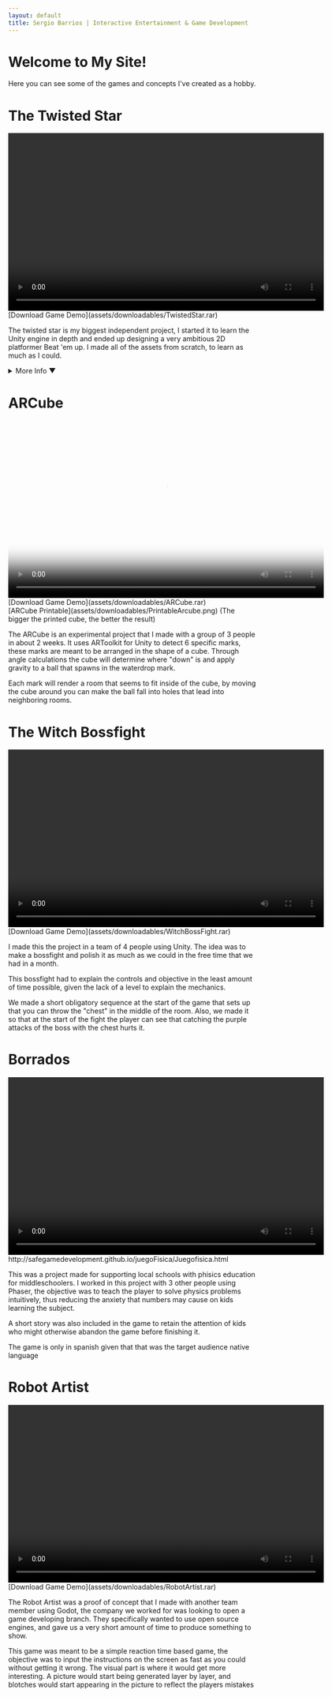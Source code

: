 ```yaml
---
layout: default
title: Sergio Barrios | Interactive Entertainment & Game Development
---
```


# Welcome to My Site!

Here you can see some of the games and concepts I've created as a hobby. 

# The Twisted Star
<video width="640" height="360" controls>
  <source src="/assets/videos/Twisted Star Edited Video.mp4" type="video/mp4">
  Your browser does not support the video tag.
</video>
[Download Game Demo](assets/downloadables/TwistedStar.rar)

The twisted star is my biggest independent project, I started it to learn the Unity engine in depth and ended up designing a very ambitious 2D platformer Beat 'em up.
I made all of the assets from scratch, to learn as much as I could. 
<details>
  <summary>More Info &#x25BC;</summary>
  <h2>Mechanics</h2>

  <p>I implemented basic 2D platformer mechanics to allow the player some sense of familiarity with the controls, jumping, collectibles, a lifebar and different movement methods like dashing and swinging.
But the main mechanic of this game was what i called the "combo system". Normally, a "combo system" is something one would find in a classic Fighting game, where a combo is a link of quick moves that aren't countered in a short amount of time. 
In the case of this project the "combo system" was instead to not repeat the same attack while you have others available to use, time not mattering. </p>

   <p>Every time that you use an attack that you havent used before in this combo, the combo meter is raised by 1, and once you repeat an attack, it becomes 0 again. The combo meter is what defines how much damage you do. 
The idea of this mechanic was to make moves that are wildly different from each other so the player had to think fast to keep good damage going, otherwise, the enemies would be hard to defeat.
To add to this gameplay, if you use up all the attacks from one of your weapons, you get a "Set Bonus", which varies depending on the weapon. When you use all the attacks of the sword, your other weapons can hit several opponents at once, 
the whip set bonus makes your other weapons hitbox larger and the hammer gives your other weapons knockback.</p>

  <h2>Story</h2>

  <p>I made a dialogue system with portraits and expressions to convey the story of the game. The main idea was to make this game have hard hitting dramatic moments but generally have an optimistic tone. 
I made two characters that were meant to have different motivations but generally go through the same levels, this way, one could learn new things about the world with a second playthrough or if 
another person was playing the game with the other character the information could be shared.</p>

  <h2>Art</h2>

  <p>The idea for the game was to make it pixel art, however, I also thought that limiting the pallet as much as possible could give the game a realtively unique look. </p>
</details>

# ARCube

<video width="640" height="360" controls poster="/assets/images/ARCubeVideoThumbnail.png">
  <source src="/assets/videos/ARCubeVidPresentation.mp4" type="video/mp4">
  Your browser does not support the video tag.
</video>
[Download Game Demo](assets/downloadables/ARCube.rar)
<br/>
[ARCube Printable](assets/downloadables/PrintableArcube.png)
(The bigger the printed cube, the better the result)


<p>The ARCube is an experimental project that I made with a group of 3 people in about 2 weeks. It uses ARToolkit for Unity to detect 6 specific marks, these marks are meant to be arranged in the shape of a cube. 
Through angle calculations the cube will determine where "down" is and apply gravity to a ball that spawns in the waterdrop mark.</p>
<p>
Each mark will render a room that seems to fit inside of the cube, by moving the cube around you can make the ball fall into holes that lead into neighboring rooms.
</p>

# The Witch Bossfight

<video width="640" height="360" controls>
  <source src="/assets/videos/WitchBossFight.mp4" type="video/mp4">
  Your browser does not support the video tag.
</video>
[Download Game Demo](assets/downloadables/WitchBossFight.rar)
<p>I made this the project in a team of 4 people using Unity. The idea was to make a bossfight and polish it as much as we could in the free time that we had in a month. </p>
<p>This bossfight had to explain the controls and objective in the least amount of time possible, given the lack of a level to explain the mechanics.</p> 
<p>We made a short obligatory sequence at the start of the game that sets up that you can throw the "chest" in the middle 
of the room. Also, we made it so that at the start of the fight the player can see that catching the purple attacks of the boss with the chest hurts it.</p>
  
# Borrados

<video width="640" height="360" controls>
  <source src="/assets/videos/Borrados.mp4" type="video/mp4">
  Your browser does not support the video tag.
</video>
http://safegamedevelopment.github.io/juegoFisica/Juegofisica.html

<p>This was a project made for supporting local schools with phisics education for middleschoolers. I worked in this project with 3 other people using Phaser, the objective was to teach the player
to solve physics problems intuitively, thus reducing the anxiety that numbers may cause on kids learning the subject.</p>
<p>A short story was also included in the game to retain the attention of kids who might otherwise abandon the game before finishing it.</p>
<p>The game is only in spanish given that that was the target audience native language</p>

# Robot Artist

<video width="640" height="360" controls>
  <source src="/assets/videos/ArtistRobot.mp4" type="video/mp4">
  Your browser does not support the video tag.
</video>
[Download Game Demo](assets/downloadables/RobotArtist.rar)

<p>The Robot Artist was a proof of concept that I made with another team member using Godot, the company we worked for was looking to open a game developing branch. They specifically wanted to use open source engines, and gave us a very short amount of time to produce something to show.</p>
<p> This game was meant to be a simple reaction time based game, the objective was to input the instructions on the screen as fast as you could without getting it wrong. The visual part is where it would get more interesting. A picture would start being generated layer by layer, and blotches would start appearing in the picture to reflect the players mistakes</p>
